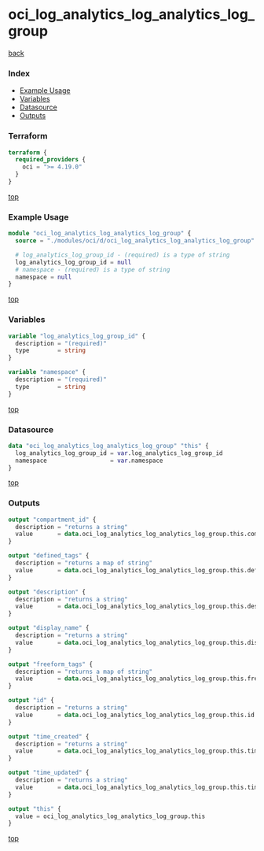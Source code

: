 # oci_log_analytics_log_analytics_log_group

[back](../oci.md)

### Index

- [Example Usage](#example-usage)
- [Variables](#variables)
- [Datasource](#datasource)
- [Outputs](#outputs)

### Terraform

```terraform
terraform {
  required_providers {
    oci = ">= 4.19.0"
  }
}
```

[top](#index)

### Example Usage

```terraform
module "oci_log_analytics_log_analytics_log_group" {
  source = "./modules/oci/d/oci_log_analytics_log_analytics_log_group"

  # log_analytics_log_group_id - (required) is a type of string
  log_analytics_log_group_id = null
  # namespace - (required) is a type of string
  namespace = null
}
```

[top](#index)

### Variables

```terraform
variable "log_analytics_log_group_id" {
  description = "(required)"
  type        = string
}

variable "namespace" {
  description = "(required)"
  type        = string
}
```

[top](#index)

### Datasource

```terraform
data "oci_log_analytics_log_analytics_log_group" "this" {
  log_analytics_log_group_id = var.log_analytics_log_group_id
  namespace                  = var.namespace
}
```

[top](#index)

### Outputs

```terraform
output "compartment_id" {
  description = "returns a string"
  value       = data.oci_log_analytics_log_analytics_log_group.this.compartment_id
}

output "defined_tags" {
  description = "returns a map of string"
  value       = data.oci_log_analytics_log_analytics_log_group.this.defined_tags
}

output "description" {
  description = "returns a string"
  value       = data.oci_log_analytics_log_analytics_log_group.this.description
}

output "display_name" {
  description = "returns a string"
  value       = data.oci_log_analytics_log_analytics_log_group.this.display_name
}

output "freeform_tags" {
  description = "returns a map of string"
  value       = data.oci_log_analytics_log_analytics_log_group.this.freeform_tags
}

output "id" {
  description = "returns a string"
  value       = data.oci_log_analytics_log_analytics_log_group.this.id
}

output "time_created" {
  description = "returns a string"
  value       = data.oci_log_analytics_log_analytics_log_group.this.time_created
}

output "time_updated" {
  description = "returns a string"
  value       = data.oci_log_analytics_log_analytics_log_group.this.time_updated
}

output "this" {
  value = oci_log_analytics_log_analytics_log_group.this
}
```

[top](#index)